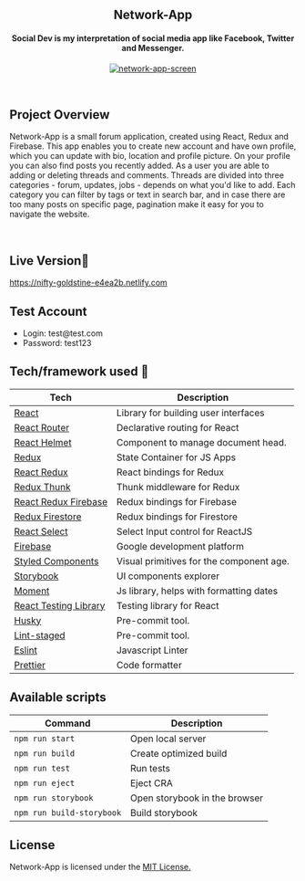 <h2 align="center">Network-App</h2>

<h4 align="center">
Social Dev is my interpretation of social media app like Facebook, Twitter and Messenger. </h4>

<p align="center">
  <a href="https://ibb.co/k8JWBL5">
    <img src="https://i.ibb.co/gTdB90m/network-app-screen.png" alt="network-app-screen" border="0">
  </a>
</p>

<br>

## Project Overview
Network-App is a small forum application, created using React, Redux and Firebase. This app enables you to create new account and have own profile, which you can update with bio, location and profile picture. On your profile you can also find  posts you recently added. As a user you are able to adding or deleting threads and comments. Threads are divided into three categories - forum, updates, jobs - depends on what you'd like to add. Each category you can filter by tags or text in search bar, and in case there are too many posts on specific page, pagination make it easy for you to navigate the website.
 
<br>
 
## Live Version📍

<a href="https://nifty-goldstine-e4ea2b.netlify.com">https://nifty-goldstine-e4ea2b.netlify.com</a>

## Test Account

<ul>
  <li>Login: test@test.com</li>
  <li>Password: test123</li>
</ul>

## Tech/framework used 🔧

| Tech                                                               | Description                              |
| -------------------------------------------------------------      | ---------------------------------------- |
| [React](https://reactjs.org/)                                      | Library for building user interfaces     |
| [React Router](https://reacttraining.com/react-router/)            | Declarative routing for React            |
| [React Helmet](https://github.com/nfl/react-helmet/)               | Component to manage document head.       |
| [Redux](https://redux.js.org/)                                     | State Container for JS Apps              |
| [React Redux](https://github.com/reduxjs/react-redux)              | React bindings for Redux                 |
| [Redux Thunk](https://github.com/reduxjs/redux-thunk)              | Thunk middleware for Redux               |
| [React Redux Firebase](http://react-redux-firebase.com/)           | Redux bindings for Firebase              |
| [Redux Firestore](https://github.com/prescottprue/redux-firestore) | Redux bindings for Firestore             |
| [React Select](https://react-select.com/)                          | Select Input control for ReactJS         |
| [Firebase](https://firebase.google.com/)                           | Google development platform              |
| [Styled Components](https://styled-components.com/)                | Visual primitives for the component age. |
| [Storybook](https://storybook.js.org/)                             | UI components explorer                   |
| [Moment](https://momentjs.com/)                                    | Js library, helps with formatting dates  |
| [React Testing Library](https://testing-library.com/)              | Testing library for React                |
| [Husky](https://github.com/okonet/lint-staged)                     | Pre-commit tool.                         |
| [Lint-staged](https://github.com/okonet/lint-staged)               | Pre-commit tool.                         |
| [Eslint](https://eslint.org/)                                      | Javascript Linter                        |
| [Prettier](https://prettier.io/)                                   | Code formatter                           |

## Available scripts

| Command                   | Description                   |
| ------------------------- | ----------------------------- |
| `npm run start`           | Open local server             |
| `npm run build`           | Create optimized build        |
| `npm run test`            | Run tests                     |
| `npm run eject`           | Eject CRA                     |
| `npm run storybook`       | Open storybook in the browser |
| `npm run build-storybook` | Build storybook               |

## License

Network-App is licensed under the <a href='https://opensource.org/licenses/mit-license.php'>MIT License.</a>
      
